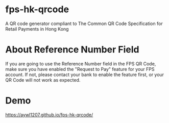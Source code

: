 # fps-hk-qrcode
A QR code generator compliant to The Common QR Code Specification for Retail Payments in Hong Kong

# About Reference Number Field
If you are going to use the Reference Number field in the FPS QR Code, make sure you have enabled the "Request to Pay" feature for your FPS account. If not, please contact your bank to enable the feature first, or your QR Code will not work as expected.

# Demo
https://aywl1207.github.io/fps-hk-qrcode/
